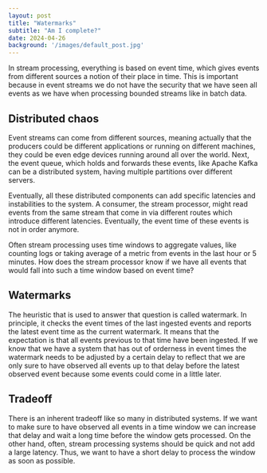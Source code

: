 ```yaml
---
layout: post
title: "Watermarks"
subtitle: "Am I complete?"
date: 2024-04-26
background: '/images/default_post.jpg'
---
```

In stream processing, everything is based on event time, which gives events from different sources a notion of their place in time. This is important because in event streams we do not have the security that we have seen all events as we have when processing bounded streams like in batch data.

## Distributed chaos

Event streams can come from different sources, meaning actually that the producers could be different applications or running on different machines, they could be even edge devices running around all over the world. Next, the event queue, which holds and forwards these events, like Apache Kafka can be a distributed system, having multiple partitions over different servers. 

Eventually, all these distributed components can add specific latencies and instabilities to the system. A consumer, the stream processor, might read events from the same stream that come in via different routes which introduce different latencies. Eventually, the event time of these events is not in order anymore.

Often stream processing uses time windows to aggregate values, like counting logs or taking average of a metric from events in the last hour or 5 minutes. How does the stream processor know if we have all events that would fall into such a time window based on event time?

## Watermarks

The heuristic that is used to answer that question is called watermark. In principle, it checks the event times of the last ingested events and reports the latest event time as the current watermark. It means that the expectation is that all events previous to that time have been ingested. If we know that we have a system that has out of orderness in event times the watermark needs to be adjusted by a certain delay to reflect that we are only sure to have observed all events up to that delay before the latest observed event because some events could come in a little later.

## Tradeoff

There is an inherent tradeoff like so many in distributed systems. If we want to make sure to have observed all events in a time window we can increase that delay and wait a long time before the window gets processed. On the other hand, often, stream processing systems should be quick and not add a large latency. Thus, we want to have a short delay to process the window as soon as possible.